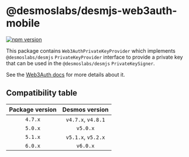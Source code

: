 # @desmoslabs/desmjs-web3auth-mobile

[![npm version](https://img.shields.io/npm/v/@desmoslabs/desmjs-web3auth-mobile.svg)](https://www.npmjs.com/package/@desmoslabs/desmjs-web3auth-mobile)

This package contains `Web3AuthPrivateKeyProvider` which implements `@desmoslabs/desmjs` `PrivateKeyProvider` interface
to provide a private key that can be used in the `@desmoslabs/desmjs` `PrivateKeySigner`.  

See the [Web3Auth docs](https://web3auth.io/docs/sdk/react-native/initialize) for more details about it.

## Compatibility table

| Package version |   Desmos version   | 
|:---------------:|:------------------:|
|     `4.7.x`     | `v4.7.x`, `v4.8.1` |
|     `5.0.x`     |      `v5.0.x`      |
|     `5.1.x`     | `v5.1.x`, `v5.2.x` |
|     `6.0.x`     |      `v6.0.x`      |
